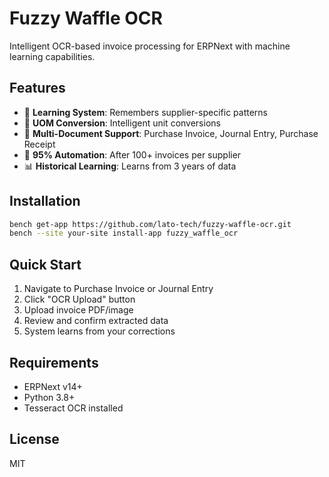 # Fuzzy Waffle OCR

Intelligent OCR-based invoice processing for ERPNext with machine learning capabilities.

## Features
- 🧠 **Learning System**: Remembers supplier-specific patterns
- 🔄 **UOM Conversion**: Intelligent unit conversions
- 📄 **Multi-Document Support**: Purchase Invoice, Journal Entry, Purchase Receipt
- 🎯 **95% Automation**: After 100+ invoices per supplier
- 📊 **Historical Learning**: Learns from 3 years of data

## Installation

```bash
bench get-app https://github.com/lato-tech/fuzzy-waffle-ocr.git
bench --site your-site install-app fuzzy_waffle_ocr
```

## Quick Start

1. Navigate to Purchase Invoice or Journal Entry
2. Click "OCR Upload" button
3. Upload invoice PDF/image
4. Review and confirm extracted data
5. System learns from your corrections

## Requirements
- ERPNext v14+
- Python 3.8+
- Tesseract OCR installed

## License
MIT